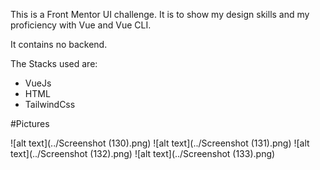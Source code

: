 This is a Front Mentor UI challenge. It is to show my design skills and my proficiency with Vue and Vue CLI.

It contains no backend.

The Stacks used are:

- VueJs
- HTML
- TailwindCss

#Pictures 

![alt text](../Screenshot (130).png)
![alt text](../Screenshot (131).png)
![alt text](../Screenshot (132).png)
![alt text](../Screenshot (133).png)